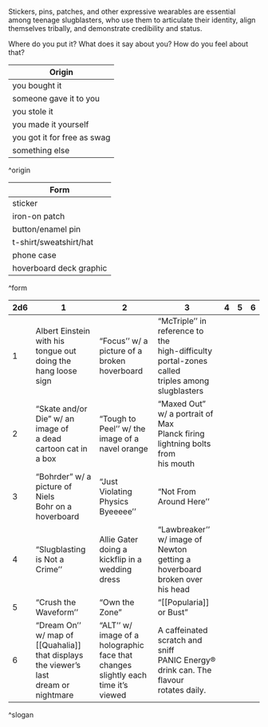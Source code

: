 
Stickers, pins, patches, and other expressive wearables are essential among teenage slugblasters, who use them to articulate their identity, align themselves tribally, and demonstrate credibility and status.

Where do you put it? What does it say about you? How do you feel about that?

| Origin |
| ---- |
| you bought it |
| someone gave it to you |
| you stole it |
| you made it yourself |
| you got it for free as swag |
| something else |
^origin

| Form |
| ---- |
| sticker |
| iron-on patch |
| button/enamel pin |
| t-shirt/sweatshirt/hat |
| phone case |
| hoverboard deck graphic |
^form

| 2d6 | 1 | 2 | 3 | 4 | 5 | 6 |
| ---- | ---- | ---- | ---- | ---- | ---- | ---- |
| 1 | Albert Einstein with his tongue out<br>doing the hang loose sign | “Focus’’ w/ a picture of a broken<br>hoverboard | “McTriple’’ in reference to the<br>high-difficulty portal-zones called<br>triples among slugblasters |  |  |  |
| 2 | “Skate and/or Die” w/ an image of<br>a dead cartoon cat in a box | “Tough to Peel’’ w/ the image of a<br>navel orange | “Maxed Out” w/ a portrait of Max<br>Planck firing lightning bolts from<br>his mouth |  |  |  |
| 3 | “Bohrder” w/ a picture of Niels<br>Bohr on a hoverboard | “Just Violating Physics Byeeeee’’ | “Not From Around Here’’ |  |  |  |
| 4 | “Slugblasting is Not a Crime’’ | Allie Gater doing a kickflip in a<br>wedding dress | “Lawbreaker’’ w/ image of Newton<br>getting a hoverboard broken over<br>his head |  |  |  |
| 5 | “Crush the Waveform’’ | “Own the Zone” | “[[Popularia]] or Bust” |  |  |  |
| 6 | “Dream On’’ w/ map of [[Quahalia]]<br>that displays the viewer’s last<br>dream or nightmare | “ALT’’ w/ image of a holographic<br>face that changes slightly each<br>time it’s viewed | A caffeinated scratch and sniff<br>PANIC Energy® drink can. The flavour<br>rotates daily. |  |  |  |
^slogan